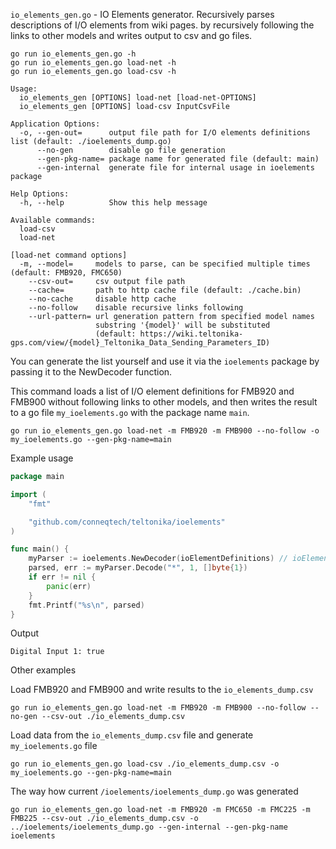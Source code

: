 `io_elements_gen.go` - IO Elements generator.
Recursively parses descriptions of I/O elements from wiki pages.
by recursively following the links to other models and writes output to csv and go files.

```shell
go run io_elements_gen.go -h
go run io_elements_gen.go load-net -h
go run io_elements_gen.go load-csv -h
```

```text
Usage:
  io_elements_gen [OPTIONS] load-net [load-net-OPTIONS]
  io_elements_gen [OPTIONS] load-csv InputCsvFile

Application Options:
  -o, --gen-out=      output file path for I/O elements definitions list (default: ./ioelements_dump.go)
      --no-gen        disable go file generation
      --gen-pkg-name= package name for generated file (default: main)
      --gen-internal  generate file for internal usage in ioelements package

Help Options:
  -h, --help          Show this help message

Available commands:
  load-csv
  load-net

[load-net command options]
  -m, --model=     models to parse, can be specified multiple times (default: FMB920, FMC650)
    --csv-out=     csv output file path
    --cache=       path to http cache file (default: ./cache.bin)
    --no-cache     disable http cache
    --no-follow    disable recursive links following
    --url-pattern= url generation pattern from specified model names
                   substring '{model}' will be substituted
                   (default: https://wiki.teltonika-gps.com/view/{model}_Teltonika_Data_Sending_Parameters_ID)
```

You can generate the list yourself and use it via the `ioelements`
package by passing it to the NewDecoder function.

This command loads a list of I/O element definitions for FMB920 and FMB900 without
following links to other models, and then writes the result to a go file `my_ioelements.go`
with the package name `main`.

```shell
go run io_elements_gen.go load-net -m FMB920 -m FMB900 --no-follow -o my_ioelements.go --gen-pkg-name=main
```

Example usage
```go
package main

import (
    "fmt"

    "github.com/conneqtech/teltonika/ioelements"
)

func main() {
    myParser := ioelements.NewDecoder(ioElementDefinitions) // ioElementDefinitions from the generated ./my_ioelements.go
    parsed, err := myParser.Decode("*", 1, []byte{1})
    if err != nil {
        panic(err)
    }
    fmt.Printf("%s\n", parsed)
}
```

Output

```text
Digital Input 1: true
```

Other examples

Load FMB920 and FMB900 and write results to the `io_elements_dump.csv`
```shell
go run io_elements_gen.go load-net -m FMB920 -m FMB900 --no-follow --no-gen --csv-out ./io_elements_dump.csv
```

Load data from the `io_elements_dump.csv` file and generate `my_ioelements.go` file
```shell
go run io_elements_gen.go load-csv ./io_elements_dump.csv -o my_ioelements.go --gen-pkg-name=main
```

The way how current `/ioelements/ioelements_dump.go` was generated
```shell
go run io_elements_gen.go load-net -m FMB920 -m FMC650 -m FMC225 -m FMB225 --csv-out ./io_elements_dump.csv -o ../ioelements/ioelements_dump.go --gen-internal --gen-pkg-name ioelements 
```